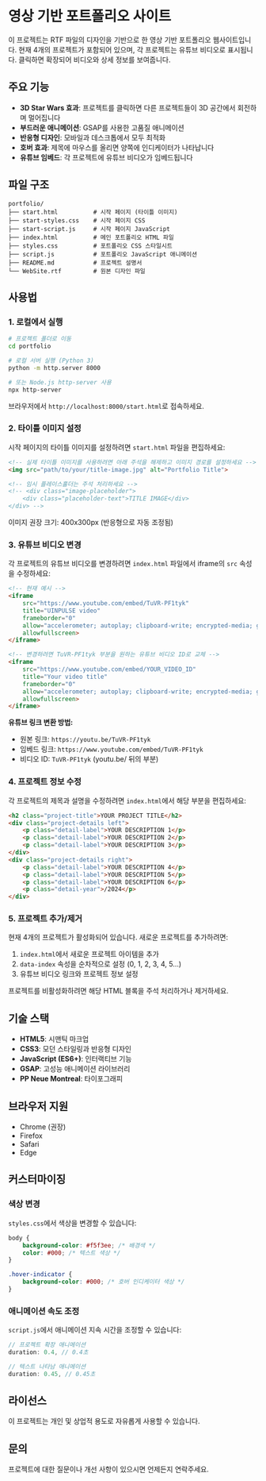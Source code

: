 # 영상 기반 포트폴리오 사이트

이 프로젝트는 RTF 파일의 디자인을 기반으로 한 영상 기반 포트폴리오 웹사이트입니다. 현재 4개의 프로젝트가 포함되어 있으며, 각 프로젝트는 유튜브 비디오로 표시됩니다. 클릭하면 확장되어 비디오와 상세 정보를 보여줍니다.

## 주요 기능

- **3D Star Wars 효과**: 프로젝트를 클릭하면 다른 프로젝트들이 3D 공간에서 회전하며 멀어집니다
- **부드러운 애니메이션**: GSAP를 사용한 고품질 애니메이션
- **반응형 디자인**: 모바일과 데스크톱에서 모두 최적화
- **호버 효과**: 제목에 마우스를 올리면 양쪽에 인디케이터가 나타납니다
- **유튜브 임베드**: 각 프로젝트에 유튜브 비디오가 임베드됩니다

## 파일 구조

```
portfolio/
├── start.html          # 시작 페이지 (타이틀 이미지)
├── start-styles.css    # 시작 페이지 CSS
├── start-script.js     # 시작 페이지 JavaScript
├── index.html          # 메인 포트폴리오 HTML 파일
├── styles.css          # 포트폴리오 CSS 스타일시트
├── script.js           # 포트폴리오 JavaScript 애니메이션
├── README.md           # 프로젝트 설명서
└── WebSite.rtf         # 원본 디자인 파일
```

## 사용법

### 1. 로컬에서 실행

```bash
# 프로젝트 폴더로 이동
cd portfolio

# 로컬 서버 실행 (Python 3)
python -m http.server 8000

# 또는 Node.js http-server 사용
npx http-server
```

브라우저에서 `http://localhost:8000/start.html`로 접속하세요.

### 2. 타이틀 이미지 설정

시작 페이지의 타이틀 이미지를 설정하려면 `start.html` 파일을 편집하세요:

```html
<!-- 실제 타이틀 이미지를 사용하려면 아래 주석을 해제하고 이미지 경로를 설정하세요 -->
<img src="path/to/your/title-image.jpg" alt="Portfolio Title">

<!-- 임시 플레이스홀더는 주석 처리하세요 -->
<!-- <div class="image-placeholder">
    <div class="placeholder-text">TITLE IMAGE</div>
</div> -->
```

이미지 권장 크기: 400x300px (반응형으로 자동 조정됨)

### 3. 유튜브 비디오 변경

각 프로젝트의 유튜브 비디오를 변경하려면 `index.html` 파일에서 iframe의 `src` 속성을 수정하세요:

```html
<!-- 현재 예시 -->
<iframe 
    src="https://www.youtube.com/embed/TuVR-PF1tyk" 
    title="UINPULSE video"
    frameborder="0" 
    allow="accelerometer; autoplay; clipboard-write; encrypted-media; gyroscope; picture-in-picture" 
    allowfullscreen>
</iframe>

<!-- 변경하려면 TuVR-PF1tyk 부분을 원하는 유튜브 비디오 ID로 교체 -->
<iframe 
    src="https://www.youtube.com/embed/YOUR_VIDEO_ID" 
    title="Your video title"
    frameborder="0" 
    allow="accelerometer; autoplay; clipboard-write; encrypted-media; gyroscope; picture-in-picture" 
    allowfullscreen>
</iframe>
```

**유튜브 링크 변환 방법:**
- 원본 링크: `https://youtu.be/TuVR-PF1tyk`
- 임베드 링크: `https://www.youtube.com/embed/TuVR-PF1tyk`
- 비디오 ID: `TuVR-PF1tyk` (youtu.be/ 뒤의 부분)

### 4. 프로젝트 정보 수정

각 프로젝트의 제목과 설명을 수정하려면 `index.html`에서 해당 부분을 편집하세요:

```html
<h2 class="project-title">YOUR PROJECT TITLE</h2>
<div class="project-details left">
    <p class="detail-label">YOUR DESCRIPTION 1</p>
    <p class="detail-label">YOUR DESCRIPTION 2</p>
    <p class="detail-label">YOUR DESCRIPTION 3</p>
</div>
<div class="project-details right">
    <p class="detail-label">YOUR DESCRIPTION 4</p>
    <p class="detail-label">YOUR DESCRIPTION 5</p>
    <p class="detail-label">YOUR DESCRIPTION 6</p>
    <p class="detail-year">/2024</p>
</div>
```

### 5. 프로젝트 추가/제거

현재 4개의 프로젝트가 활성화되어 있습니다. 새로운 프로젝트를 추가하려면:

1. `index.html`에서 새로운 프로젝트 아이템을 추가
2. `data-index` 속성을 순차적으로 설정 (0, 1, 2, 3, 4, 5...)
3. 유튜브 비디오 링크와 프로젝트 정보 설정

프로젝트를 비활성화하려면 해당 HTML 블록을 주석 처리하거나 제거하세요.

## 기술 스택

- **HTML5**: 시맨틱 마크업
- **CSS3**: 모던 스타일링과 반응형 디자인
- **JavaScript (ES6+)**: 인터랙티브 기능
- **GSAP**: 고성능 애니메이션 라이브러리
- **PP Neue Montreal**: 타이포그래피

## 브라우저 지원

- Chrome (권장)
- Firefox
- Safari
- Edge

## 커스터마이징

### 색상 변경

`styles.css`에서 색상을 변경할 수 있습니다:

```css
body {
    background-color: #f5f3ee; /* 배경색 */
    color: #000; /* 텍스트 색상 */
}

.hover-indicator {
    background-color: #000; /* 호버 인디케이터 색상 */
}
```

### 애니메이션 속도 조정

`script.js`에서 애니메이션 지속 시간을 조정할 수 있습니다:

```javascript
// 프로젝트 확장 애니메이션
duration: 0.4, // 0.4초

// 텍스트 나타남 애니메이션
duration: 0.45, // 0.45초
```

## 라이선스

이 프로젝트는 개인 및 상업적 용도로 자유롭게 사용할 수 있습니다.

## 문의

프로젝트에 대한 질문이나 개선 사항이 있으시면 언제든지 연락주세요. 